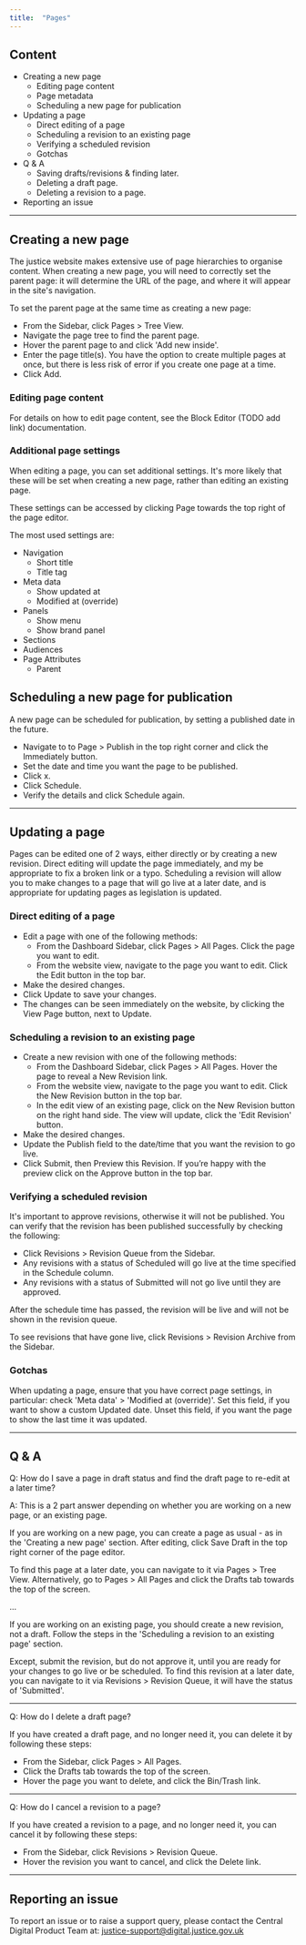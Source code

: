 ```yaml
---
title:  "Pages"
---
```


## Content

- Creating a new page
  - Editing page content
  - Page metadata
  - Scheduling a new page for publication
- Updating a page
  - Direct editing of a page
  - Scheduling a revision to an existing page
  - Verifying a scheduled revision 
  - Gotchas
- Q & A
  - Saving drafts/revisions & finding later.
  - Deleting a draft page.
  - Deleting a revision to a page.
- Reporting an issue

---

## Creating a new page

The justice website makes extensive use of page hierarchies to organise content. 
When creating a new page, you will need to correctly set the parent page:
it will determine the URL of the page, and where it will appear in the site's navigation.

To set the parent page at the same time as creating a new page:

- From the Sidebar, click Pages > Tree View.
- Navigate the page tree to find the parent page.
- Hover the parent page to and click 'Add new inside'.
- Enter the page title(s).
  You have the option to create multiple pages at once, but there is less risk of error if you create one page at a time.
- Click Add.

### Editing page content

For details on how to edit page content, see the Block Editor (TODO add link) documentation.

### Additional page settings

When editing a page, you can set additional settings. 
It's more likely that these will be set when creating a new page, rather than editing an existing page.

These settings can be accessed by clicking Page towards the top right of the page editor.

The most used settings are:

- Navigation
  - Short title
  - Title tag
- Meta data
  - Show updated at
  - Modified at (override)
- Panels
  - Show menu
  - Show brand panel
- Sections
- Audiences
- Page Attributes
  - Parent

## Scheduling a new page for publication

A new page can be scheduled for publication, by setting a published date in the future.

- Navigate to to Page > Publish in the top right corner and click the Immediately button.
- Set the date and time you want the page to be published.
- Click x.
- Click Schedule.
- Verify the details and click Schedule again.

---

## Updating a page

Pages can be edited one of 2 ways, either directly or by creating a new revision. 
Direct editing will update the page immediately, and my be appropriate to fix a broken link or a typo.
Scheduling a revision will allow you to make changes to a page that will go live at a later date, 
and is appropriate for updating pages as legislation is updated.

### Direct editing of a page

- Edit a page with one of the following methods:
  - From the Dashboard Sidebar, click Pages > All Pages. Click the page you want to edit.
  - From the website view, navigate to the page you want to edit. Click the Edit button in the top bar.
- Make the desired changes.
- Click Update to save your changes.
- The changes can be seen immediately on the website, by clicking the View Page button, next to Update.

### Scheduling a revision to an existing page

- Create a new revision with one of the following methods:
  - From the Dashboard Sidebar, click Pages > All Pages. Hover the page to reveal a New Revision link.
  - From the website view, navigate to the page you want to edit. Click the New Revision button in the top bar.
  - In the edit view of an existing page, click on the New Revision button on the right hand side. 
    The view will update, click the 'Edit Revision' button.
- Make the desired changes.
- Update the Publish field to the date/time that you want the revision to go live.
- Click Submit, then Preview this Revision. If you’re happy with the preview click on the Approve button in the top bar.

### Verifying a scheduled revision 

It's important to approve revisions, otherwise it will not be published. You can verify that the revision has been published successfully by checking the following:

- Click Revisions > Revision Queue from the Sidebar.
- Any revisions with a status of Scheduled will go live at the time specified in the Schedule column.
- Any revisions with a status of Submitted will not go live until they are approved.

After the schedule time has passed, the revision will be live and will not be shown in the revision queue.

To see revisions that have gone live, click Revisions > Revision Archive from the Sidebar.

### Gotchas

When updating a page, ensure that you have correct page settings, in particular: check 'Meta data' > 'Modified at (override)'.
Set this field, if you want to show a custom Updated date. Unset this field, if you want the page to show the last time it was updated.

---

## Q & A

Q: How do I save a page in draft status and find the draft page to re-edit at a later time?

A: This is a 2 part answer depending on whether you are working on a new page, or an existing page.

If you are working on a new page, you can create a page as usual - as in the 'Creating a new page' section.
After editing, click Save Draft in the top right corner of the page editor.

To find this page at a later date, you can navigate to it via Pages > Tree View.
Alternatively, go to Pages > All Pages and click the Drafts tab towards the top of the screen.

...

If you are working on an existing page, you should create a new revision, not a draft.
Follow the steps in the 'Scheduling a revision to an existing page' section.

Except, submit the revision, but do not approve it, until you are ready for your changes to go live or be scheduled.
To find this revision at a later date, you can navigate to it via Revisions > Revision Queue, 
it will have the status of 'Submitted'.

---

Q: How do I delete a draft page?

If you have created a draft page, and no longer need it, you can delete it by following these steps:

- From the Sidebar, click Pages > All Pages.
- Click the Drafts tab towards the top of the screen.
- Hover the page you want to delete, and click the Bin/Trash link.

---

Q: How do I cancel a revision to a page?

If you have created a revision to a page, and no longer need it, you can cancel it by following these steps:

- From the Sidebar, click Revisions > Revision Queue.
- Hover the revision you want to cancel, and click the Delete link.

---

## Reporting an issue

To report an issue or to raise a support query, please contact the Central Digital Product Team at: justice-support@digital.justice.gov.uk
